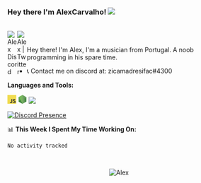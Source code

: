 ### Hey there I'm AlexCarvalho! <img src="https://media.giphy.com/media/hvRJCLFzcasrR4ia7z/giphy.gif" width="25px">
<br />
<a href="https://discordapp.com/users/472905110133932033">
  <img align="left" alt="Alex Discord" width="22px" src="https://raw.githubusercontent.com/peterthehan/peterthehan/master/assets/discord.svg" />
</a>
<a href="https://twitter.com/alexcarvalh_o">
  <img align="left" alt="Alex | Twitter" width="22px" src="https://raw.githubusercontent.com/peterthehan/peterthehan/master/assets/twitter.svg" />
</a>
<br />
<br />
Hey there! I'm Alex, I'm a musician from Portugal.
A noob programming in his spare time.
<br>

- 📞 Contact me on discord at: zicamadresifac#4300

**Languages and Tools:**  

<code><img height="20" src="https://raw.githubusercontent.com/github/explore/80688e429a7d4ef2fca1e82350fe8e3517d3494d/topics/javascript/javascript.png"></code>
<code><img height="20" src="https://raw.githubusercontent.com/github/explore/80688e429a7d4ef2fca1e82350fe8e3517d3494d/topics/nodejs/nodejs.png"></code>
<code><img height="20" src="https://avatars.githubusercontent.com/u/26492485?s=200&v=4"></code>


[![Discord Presence](https://lanyard-profile-readme.vercel.app/api/472905110133932033)](https://discord.com/users/472905110133932033)

📊 **This Week I Spent My Time Working On:**
<!--START_SECTION:waka-->

```text
No activity tracked
```

<!--END_SECTION:waka-->


<br />
<p align="center"> <img src="https://github-readme-stats.vercel.app/api?username=AlexCarvalho21&show_icons=true&theme=gotham" alt="Alex" />
